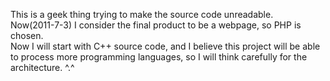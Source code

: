 This is a geek thing trying to make the source code unreadable.  
Now(2011-7-3) I consider the final product to be a webpage, so PHP is chosen.  
Now I will start with C++ source code, and I believe this project will be able to process more programming languages, so I will think carefully for the architecture. ^.^
